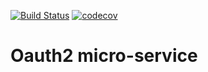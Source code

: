 [![Build Status](https://travis-ci.org/Milfist/Drone.svg?branch=master)](https://travis-ci.org/Milfist/Drone) [![codecov](https://codecov.io/gh/Milfist/Drone/branch/master/graph/badge.svg)](https://codecov.io/gh/Milfist/Drone)

# Oauth2 micro-service
